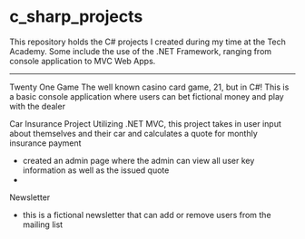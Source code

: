 # c_sharp_projects

This repository holds the C# projects I created during my time at the Tech Academy. Some include the use of the .NET Framework, ranging from console application to MVC Web Apps.

---
Twenty One Game
The well known casino card game, 21, but in C#! This is a basic console application where users can bet fictional money and play with the dealer

Car Insurance Project
Utilizing .NET MVC, this project takes in user input about themselves and their car and calculates a quote for monthly insurance payment
- created an admin page where the admin can view all user key information as well as the issued quote
- 

Newsletter
- this is a fictional newsletter that can add or remove users from the mailing list
